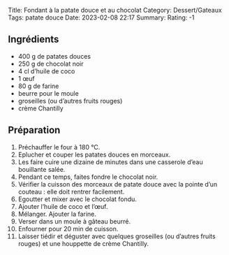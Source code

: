 Title: Fondant à la patate douce et au chocolat
Category: Dessert/Gateaux
Tags: patate douce
Date: 2023-02-08 22:17
Summary: 
Rating: -1 

## Ingrédients

- 400 g de patates douces
- 250 g de chocolat noir
- 4 cl d’huile de coco
- 1 œuf
- 80 g de farine
- beurre pour le moule
- groseilles (ou d’autres fruits rouges)
- crème Chantilly

## Préparation

1. Préchauffer le four à 180 °C.
2. Eplucher et couper les patates douces en morceaux.
3. Les faire cuire une dizaine de minutes dans une casserole d’eau bouillante salée.
4. Pendant ce temps, faites fondre le chocolat noir.
5. Vérifier la cuisson des morceaux de patate douce avec la pointe d’un couteau : elle doit rentrer facilement.
6. Egoutter et mixer avec le chocolat fondu.
7. Ajouter l’huile de coco et l’œuf.
8. Mélanger. Ajouter la farine.
9. Verser dans un moule à gâteau beurré.
10. Enfourner pour 20 min de cuisson.
11. Laisser tiédir et déguster avec quelques groseilles (ou d’autres fruits rouges) et une houppette de crème Chantilly.
